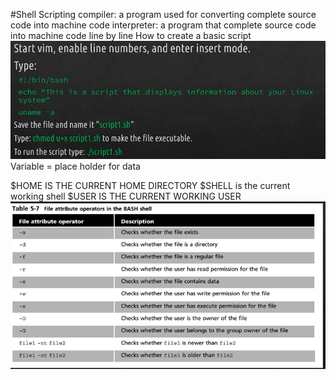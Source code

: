 #Shell Scripting
compiler: a program used for converting complete source code into machine code
interpreter: a program that complete source code into machine code line by line
How to create a basic script
![scripting](scripting.png)
Variable = place holder for data

$HOME IS THE CURRENT HOME DIRECTORY
$SHELL is the current working shell 
$USER IS THE CURRENT WORKING USER
![COMPARISON OPERATORS](COMPARE.png)